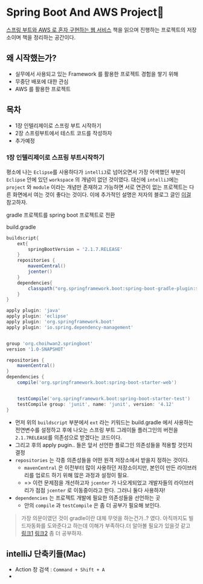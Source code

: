 # Spring Boot And AWS Project:blue_book:

[스프링 부트와  AWS 로 혼자 구현하는 웹 서비스](http://www.yes24.com/Product/Goods/83849117) 책을 읽으며 진행하는 프로젝트의 저장소이며 책을 정리하는 공간이다.

## 왜 시작했는가?

- 실무에서 사용되고 있는 Framework 를 활용한 프로젝트 경험을 쌓기 위해
- 무중단 배포에 대한 관심
- AWS 를 활용한 프로젝트

## 목차

- 1장 인텔리제이로 스프링 부트 시작하기
- 2장 스프링부트에서 테스트 코드를 작성하자 
- 추가예정

### 1장 인텔리제이로 스프링 부트시작하기

평소에 나는 `Eclipse`를 사용하다가 `intelliJ`로 넘어오면서 가장 어색했던 부분이 `Eclipse` 안에 있던 `workspace` 의 개념이 없던 것이였다.
대신에 `intelliJ`에는 `project` 와 `module` 이라는 개념만 존재하고 가능하면 서로 연관이 없는 프로젝트는 다른 화면에서 여는 것이 좋다는 것이다.
이에 추가적인 설명은 저자의 블로그 글인 [이걸](http://bit.ly/2orXeGl) 참고하자.


gradle 프로젝트를 spring boot 프로젝트로 전환

build.gradle

```groovy
buildscript{
    ext{
        springBootVersion = '2.1.7.RELEASE'
    }
    repositories {
        mavenCentral()
        jcenter()
    }
    dependencies{
        classpath("org.springframework.boot:spring-boot-gradle-plugin:${springBootVersion}")
    }
}

apply plugin: 'java'
apply plugin: 'eclipse'
apply plugin: 'org.springframework.boot'
apply plugin: 'io.spring.dependency-management'


group 'org.choihwan2.springboot'
version '1.0-SNAPSHOT'

repositories {
    mavenCentral()
}
dependencies {
    compile('org.springframework.boot:spring-boot-starter-web')


    testCompile('org.springframework.boot:spring-boot-starter-test')
    testCompile group: 'junit', name: 'junit', version: '4.12'
}
```
- 먼저 위의 `buildscript` 부분에서 `ext` 라는 키워드는 build.gradle 에서 사용하는 전연변수를 설정하고 후에 나오는 스프링 부트 그레이들 플러그인의 버전을 `2.1.7RELEASE`를 의존성으로 받겠다는 코드이다.
- 그리고 후의 apply pugin.. 들은 앞서 선언한 플로그인 의존성들을 적용할 것인지 결정
- `repositories` 는 각종 의존성들을 어떤 원격 저장소에서 받을지 정하는 것이다.
  - `mavenCentral` 은 이전부터 많이 사용하던 저장소이지만, 본인이 만든 라이브러리를 업로드 하기 위해 많은 과정과 설정이 필요. 
  - => 이런 문제점을 개선하고자 `jcenter` 가 나오게되었고 개발자들의 라이브러리가 점점 `jcenter` 로 이동중이라고 한다. 그러니 둘다 사용하자!
- `dependencies` 는 프로젝트 개발에 필요한 의존성들을 선언하는 곳
  - 안의 `compile` 과 `testCompile` 은 좀 더 공부가 필요해 보인다.


> 가장 의문이였던 것이 gradle이란 대체 무엇을 하는건가..? 였다. 아직까지도 빌드자동화를 도와준다고 하는데 이해가 부족하다.더 알아볼 필요가 있을것 같고 [링크1](https://medium.com/@goinhacker/%EC%9A%B4%EC%98%81-%EC%9E%90%EB%8F%99%ED%99%94-1-%EB%B9%8C%EB%93%9C-%EC%9E%90%EB%8F%99%ED%99%94-by-gradle-7630c0993d09) [링크2](https://araikuma.tistory.com/463) 좀 더 공부하자.





## intelliJ 단축키들(Mac)

- Action 창 검색 : `Command + Shift + A`
- 